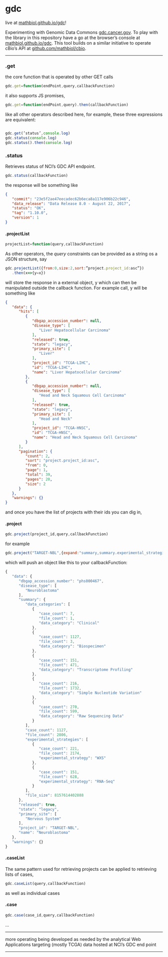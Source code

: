 # gdc

live at [mathbiol.github.io/gdc](https://mathbiol.github.io/gdc)!

Experimenting with Genomic Data Commons [gdc.cancer.gov](https://gdc.cancer.gov). To play with the library in this repository  have a go at the browser’s console at [mathbiol.github.io/gdc](https://mathbiol.github.io/gdc). This tool builds on a similar initiative to operate cBio’s API at [github.com/mathbiol/cbio](https://github.com/mathbiol/cbio).
___

### .get
the core function that is operated by other GET calls

````javascript
gdc.get=function(endPoint,query,callbackFunction)
````
it also supports JS promises,

````javascript
gdc.get=function(endPoint,query).then(callbackFunction)
````

like all other operators described here, for example, these three  expressions are equivalent:

````javascript

gdc.get(’status’,console.log)
gdc.status(console.log)
gdc.status().then(console.log)

````

### .status

Retrieves status of NCI’s GDC API endpoint.

````javascript
gdc.status(callbackFunction)
````

the response will be something like

````JSON
{
   "commit": "23e5f2ae47eecadec62b6eca8a117e906b22c946",
   "data_release": "Data Release 8.0 - August 22, 2017",
   "status": "OK",
   "tag": "1.10.0",
   "version": 1
}
````

#### .projectList

````javascript
projectList=function(query,callbackFunction)

````

As other operators, the <i>query</i> constraints can be provided as a string os a JSON structure, say  

````javascript
gdc.projectList({from:0,size:2,sort:”project.project_id:asc”})
   .then(x=>{y=x})
````
 will store the response in a external object, y which can then be manipulated outside the callback function. For example call, y will be something like

````JSON
{
   "data": {
      "hits": [
         {
            "dbgap_accession_number": null,
            "disease_type": [
               "Liver Hepatocellular Carcinoma"
            ],
            "released": true,
            "state": "legacy",
            "primary_site": [
               "Liver"
            ],
            "project_id": "TCGA-LIHC",
            "id": "TCGA-LIHC",
            "name": "Liver Hepatocellular Carcinoma"
         },
         {
            "dbgap_accession_number": null,
            "disease_type": [
               "Head and Neck Squamous Cell Carcinoma"
            ],
            "released": true,
            "state": "legacy",
            "primary_site": [
               "Head and Neck"
            ],
            "project_id": "TCGA-HNSC",
            "id": "TCGA-HNSC",
            "name": "Head and Neck Squamous Cell Carcinoma"
         }
      ],
      "pagination": {
         "count": 2,
         "sort": "project.project_id:asc",
         "from": 0,
         "page": 1,
         "total": 39,
         "pages": 20,
         "size": 2
      }
   },
   "warnings": {}
}

````

and once you have the list of projects with their ids you can dig in,

#### .project

````javascript
gdc.project(project_id,query,callbackFunction)
````
for example 

````javascript
gdc.project("TARGET-NBL",{expand:"summary,summary.experimental_strategies,summary.data_categories"})
````

which will push an object like this to your callbackFunction:

````javascript
{
   "data": {
      "dbgap_accession_number": "phs000467",
      "disease_type": [
         "Neuroblastoma"
      ],
      "summary": {
         "data_categories": [
            {
               "case_count": 7,
               "file_count": 1,
               "data_category": "Clinical"
            },
            {
               "case_count": 1127,
               "file_count": 3,
               "data_category": "Biospecimen"
            },
            {
               "case_count": 151,
               "file_count": 471,
               "data_category": "Transcriptome Profiling"
            },
            {
               "case_count": 216,
               "file_count": 1732,
               "data_category": "Simple Nucleotide Variation"
            },
            {
               "case_count": 270,
               "file_count": 599,
               "data_category": "Raw Sequencing Data"
            }
         ],
         "case_count": 1127,
         "file_count": 2806,
         "experimental_strategies": [
            {
               "case_count": 221,
               "file_count": 2174,
               "experimental_strategy": "WXS"
            },
            {
               "case_count": 151,
               "file_count": 628,
               "experimental_strategy": "RNA-Seq"
            }
         ],
         "file_size": 8157614402888
      },
      "released": true,
      "state": "legacy",
      "primary_site": [
         "Nervous System"
      ],
      "project_id": "TARGET-NBL",
      "name": "Neuroblastoma"
   },
   "warnings": {}
}
````

#### .caseList

The same pattern used for retrieving projects can be applied to retrieving lists of cases,

````javascript
gdc.caseList(query,callbackFunction)
````

as well as individual cases

#### .case

````javascript
gdc.case(case_id,query,callbackFunction)
````

…

___

more operating being developed as needed by the analytical Web Applications targeting (mostly TCGA) data hosted at NCI’s GDC end point
___

